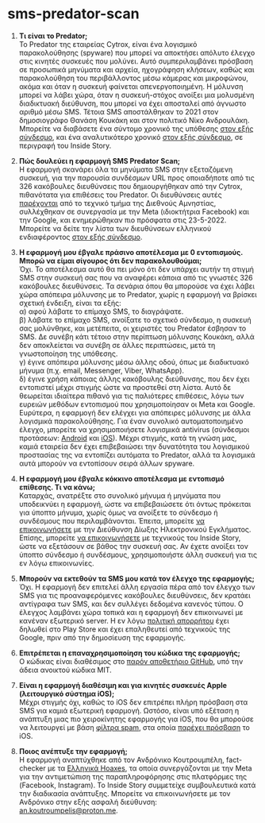 # sms-predator-scan

1.  **Τι είναι το Predator;**\
    Το Predator της εταιρείας Cytrox, είναι ένα λογισμικό παρακολούθησης
    (spyware) που μπορεί να αποκτήσει απόλυτο έλεγχο στις κινητές
    συσκευές που μολύνει. Αυτό συμπεριλαμβάνει πρόσβαση σε προσωπικά
    μηνύματα και αρχεία, ηχογράφηση κλήσεων, καθώς και παρακολούθηση του
    περιβάλλοντος μέσω κάμερας και μικροφώνου, ακόμα και όταν η συσκευή
    φαίνεται απενεργοποιημένη. Η μόλυνση μπορεί να λάβει χώρα, όταν η
    συσκευή-στόχος ανοίξει μια μολυσμένη διαδικτυακή διεύθυνση, που
    μπορεί να έχει αποσταλεί από άγνωστο αριθμό μέσω SMS. Τέτοια SMS
    αποστάλθηκαν το 2021 στον δημοσιογράφο Θανάση Κουκάκη και στον
    πολιτικό Νίκο Ανδρουλάκη. Μπορείτε να διαβάσετε ένα σύντομο χρονικό
    της υπόθεσης [στον εξής
    σύνδεσμο](https://mailchi.mp/insidestory.gr/nphlh7jzcb-1339247), και
    ένα αναλυτικότερο χρονικό [στον εξής
    σύνδεσμο](https://insidestory.gr/article/predator-stin-ellada-hroniko-ton-apokalypseon?token=E36120MB1L),
    σε περιγραφή του Inside Story.

2.  **Πώς δουλεύει η εφαρμογή SMS Predator Scan;**\
    Η εφαρμογή σκανάρει όλα τα μηνύματα SMS στην εξεταζόμενη συσκευή,
    για την παρουσία συνδέσμων URL προς οποιαδήποτε από τις 326
    κακόβουλες διευθύνσεις που δημιουργήθηκαν από την Cytrox, πιθανότατα
    για επιθέσεις του Predator. Οι διευθύνσεις αυτές
    [παρέχονται](https://github.com/AmnestyTech/investigations/tree/master/2021-12-16_cytrox)
    από το τεχνικό τμήμα της Διεθνούς Αμνηστίας, συλλέχθηκαν σε
    συνεργασία με την Meta (ιδιοκτήτρια Facebook) και την Google, και
    ενημερώθηκαν πιο πρόσφατα στις 23-5-2022. Μπορείτε να δείτε την
    λίστα των διευθύνσεων ελληνικού ενδιαφέροντος [στον εξής
    σύνδεσμο](https://insidestory.gr/article/neo-logismiko-kataskopeias-predator-kai-oi-doyleies-stin-ellada?token=V2Q30SQ9U2#:~:text=%CE%99%CF%83%CF%84%CE%BF%CF%83%CE%B5%CE%BB%CE%AF%CE%B4%CE%B5%CF%82%20%CE%B5%CE%BB%CE%BB%CE%B7%CE%BD%CE%B9%CE%BA%CE%BF%CF%8D%20%CE%B5%CE%BD%CE%B4%CE%B9%CE%B1%CF%86%CE%AD%CF%81%CE%BF%CE%BD%CF%84%CE%BF%CF%82).

3.  **Η εφαρμογή μου έβγαλε πράσινο αποτέλεσμα με 0 εντοπισμούς. Μπορώ
    να είμαι σίγουρος ότι δεν παρακολουθούμαι;**\
    Όχι. Το αποτέλεσμα αυτό θα πει μόνο ότι δεν υπάρχει αυτήν τη στιγμή
    SMS στην συσκευή σας που να αναφέρει κάποια από τις γνωστές 326
    κακόβουλες διευθύνσεις. Τα σενάρια όπου θα μπορούσε να έχει λάβει
    χώρα απόπειρα μόλυνσης με το Predator, χωρίς η εφαρμογή να βρίσκει
    σχετική ένδειξη, είναι τα εξής:\
    α) αφού λάβατε το επίμαχο SMS, το διαγράψατε.\
    β) λάβατε το επίμαχο SMS, ανοίξατε το σχετικό σύνδεσμο, η συσκευή
    σας μολύνθηκε, και μετέπειτα, οι χειριστές του Predator έσβησαν το
    SMS. Δε συνέβη κάτι τέτοιο στην περίπτωση μόλυνσης Κουκάκη, αλλά δεν
    αποκλείεται να συνέβη σε άλλες περιπτώσεις, μετά τη γνωστοποίηση της
    υπόθεσης.\
    γ) έγινε απόπειρα μόλυνσης μέσω άλλης οδού, όπως με διαδικτυακό
    μήνυμα (π.χ. email, Messenger, Viber, WhatsApp).\
    δ) έγινε χρήση κάποιας άλλης κακόβουλης διεύθυνσης, που δεν έχει
    εντοπιστεί μέχρι στιγμής ώστε να προστεθεί στη λίστα. Αυτό δε
    θεωρείται ιδιαίτερα πιθανό για τις παλιότερες επιθέσεις, λόγω των
    ευρειών μεθόδων εντοπισμού που χρησιμοποίησαν οι Meta και Google.\
    Ευρύτερα, η εφαρμογή δεν ελέγχει για απόπειρες μόλυνσης με άλλα
    λογισμικά παρακολούθησης. Για έναν συνολικό αυτοματοποιημένο έλεγχο,
    μπορείτε να χρησιμοποιήσετε λογισμικά antivirus (σύνδεσμοι
    προτάσεων:
    [Android](https://www.tomsguide.com/best-picks/best-android-antivirus)
    και
    [iOS](https://www.techradar.com/best/best-iphone-antivirus-app)).
    Μέχρι στιγμής, κατά τη γνώση μας, καμιά εταιρεία δεν έχει
    επιβεβαιώσει την δυνατότητα του λογισμικού προστασίας της να
    εντοπίζει αυτόματα το Predator, αλλά τα λογισμικά αυτά μπορούν να
    εντοπίσουν σειρά άλλων spyware.

4.  **Η εφαρμογή μου έβγαλε κόκκινο αποτέλεσμα με εντοπισμό επίθεσης. Τι
    να κάνω;**\
    Καταρχάς, ανατρέξτε στο συνολικό μήνυμα ή μηνύματα που υποδεικνύει
    η εφαρμογή, ώστε να επιβεβαιώσετε ότι όντως πρόκειται για ύποπτο
    μήνυμα, χωρίς όμως να ανοίξετε το σύνδεσμο ή συνδέσμους που
    περιλαμβάνονται. Έπειτα, μπορείτε [να
    επικοινωνήσετε](https://cyberalert.gr/) με την Διεύθυνση Δίωξης
    Ηλεκτρονικού Εγκλήματος. Επίσης, μπορείτε [να
    επικοινωνήσετε](mailto:insidestoryeditorial@mailfence.com) με
    τεχνικούς του Inside Story, ώστε να εξετάσουν σε βάθος την συσκευή
    σας. Αν έχετε ανοίξει τον ύποπτο σύνδεσμο ή συνδέσμους,
    χρησιμοποιήστε άλλη συσκευή για τις εν λόγω επικοινωνίες.

5.  **Μπορούν να εκτεθούν τα SMS μου κατά τον έλεγχο της εφαρμογής;**\
    Όχι. Η εφαρμογή δεν επιτελεί άλλη εργασία πέρα από τον έλεγχο των
    SMS για τις προαναφερόμενες κακόβουλες διευθύνσεις, δεν κρατάει
    αντίγραφα των SMS, και δεν συλλέγει δεδομένα κανενός τύπου. Ο
    έλεγχος λαμβάνει χώρα τοπικά και η εφαρμογή δεν επικοινωνεί με
    κανέναν εξωτερικό server. Η εν λόγω [πολιτική
    απορρήτου](https://support.google.com/googleplay/android-developer/answer/10787469?hl=en)
    έχει δηλωθεί στο Play Store και έχει επαληθευτεί από τεχνικούς της
    Google, πριν από την δημοσίευση της εφαρμογής.

6.  **Επιτρέπεται η επαναχρησιμοποίηση του κώδικα της εφαρμογής;**\
    Ο κώδικας είναι διαθέσιμος στο [παρόν αποθετήριο
    GitHub](https://github.com/an-ko-7/sms-predator-scan), υπό την άδεια
    ανοικτού κώδικα MIT.

7.  **Είναι η εφαρμογή διαθέσιμη και για κινητές συσκευές Apple
    (λειτουργικό σύστημα iOS);**\
    Μέχρι στιγμής όχι, καθώς το iOS δεν επιτρέπει πλήρη πρόσβαση στα
    SMS για καμιά εξωτερική εφαρμογή. Ωστόσο, είναι υπό εξέταση η
    ανάπτυξη μιας πιο χειροκίνητης εφαρμογής για iOS, που θα μπορούσε να
    λειτουργεί με βάση [φίλτρα
    spam](https://developer.apple.com/documentation/sms_and_call_reporting/sms_and_mms_message_filtering),
    στα οποία [παρέχει
    πρόσβαση](https://9to5mac.com/2022/06/15/sms-filtering-api-more-categories-ios-16/)
    το iOS.

8.  **Ποιος ανέπτυξε την εφαρμογή;**\
    Η εφαρμογή αναπτύχθηκε από τον Ανδρόνικο Κουτρουμπέλη,
    fact-checker με τα [Ελληνικά
    Hoaxes](https://www.ellinikahoaxes.gr/), τα οποία συνεργάζονται με
    την Meta για την αντιμετώπιση της παραπληροφόρησης στις πλατφόρμες
    της (Facebook, Instagram). Το Inside Story συμμετείχε συμβουλευτικά
    κατά την διαδικασία ανάπτυξης. Μπορείτε να επικοινωνήσετε με τον
    Ανδρόνικο στην εξής ασφαλή διεύθυνση: <an.koutroumpelis@proton.me>.
